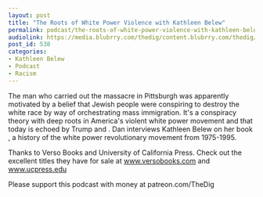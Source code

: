 ```yaml
---
layout: post
title: "The Roots of White Power Violence with Kathleen Belew"
permalink: podcast/the-roots-of-white-power-violence-with-kathleen-belew
audiolink: https://media.blubrry.com/thedig/content.blubrry.com/thedig/The_Dig_-_EP_162_-_Belew.mp3
post_id: 538
categories: 
- Kathleen Belew
- Podcast
- Racism
---
```


The man who carried out the massacre in Pittsburgh was apparently motivated by a belief that Jewish people were conspiring to destroy the white race by way of orchestrating mass immigration. It's a conspiracy theory with deep roots in America's violent white power movement and that today is echoed by Trump and 
. Dan interviews Kathleen Belew on her book 
, a history of the white power revolutionary movement from 1975-1995.

Thanks to Verso Books and University of California Press. Check out the excellent titles they have for sale at www.versobooks.com and www.ucpress.edu

Please support this podcast with money at patreon.com/TheDig